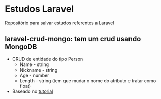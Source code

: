 # Estudos Laravel

Repositório para salvar estudos referentes a Laravel

## laravel-crud-mongo: tem um crud usando MongoDB

* CRUD de entidade do tipo Person
  * Name - string
  * Nickname - string
  * Age - number
  * Length - string (tem que mudar o nome do atributo e tratar como float)
* Baseado no [tutorial](https://appdividend.com/2018/05/10/laravel-mongodb-crud-tutorial-with-example/#Laravel_MongoDB_CRUD_Tutorial)

